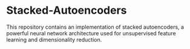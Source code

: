 # Stacked-Autoencoders
This repository contains an implementation of stacked autoencoders, a powerful neural network architecture used for unsupervised feature learning and dimensionality reduction. 
